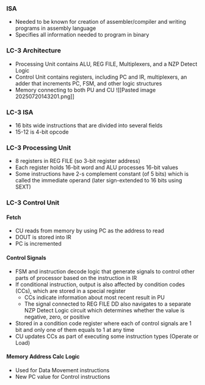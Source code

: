 ### ISA
- Needed to be known for creation of assembler/compiler and writing programs in assembly language
- Specifies all information needed to program in binary 


### LC-3 Architecture
- Processing Unit contains ALU, REG FILE, Multiplexers, and a NZP Detect Logic
- Control Unit contains registers, including PC and IR, multiplexers, an adder that increments PC, FSM, and other logic structures
- Memory connecting to both PU and CU
![[Pasted image 20250720143201.png]]

### LC-3 ISA
- 16 bits wide instructions that are divided into several fields
- 15-12 is 4-bit opcode


### LC-3 Processing Unit
- 8 registers in REG FILE (so 3-bit register address)
- Each register holds 16-bit word and ALU processes 16-bit values
- Some instructions have 2-s complement constant (of 5 bits) which is called the immediate operand (later sign-extended to 16 bits using SEXT)

### LC-3 Control Unit

#### Fetch
- CU reads from memory by using PC as the address to read
- DOUT is stored into IR
- PC is incremented 

#### Control Signals
- FSM and instruction decode logic that generate signals to control other parts of processor based on the instruction in IR
- If conditional instruction, output is also affected by condition codes (CCs), which are stored in a special register
	- CCs indicate information about most recent result in PU
	- The signal connected to REG FILE DD also navigates to a separate NZP Detect Logic circuit which determines whether the value is negative, zero, or positive
- Stored in a condition code register where each of control signals are 1 bit and only one of them equals to 1 at any time
- CU updates CCs as part of executing some instruction types (Operate or Load)

#### Memory Address Calc Logic 
- Used for Data Movement instructions
- New PC value for Control instructions